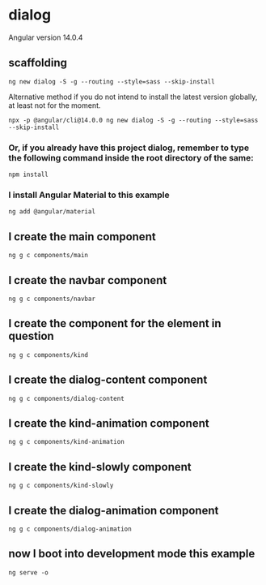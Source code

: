 # dialog

Angular version 14.0.4

## scaffolding

```shell
ng new dialog -S -g --routing --style=sass --skip-install
```

Alternative method if you do not intend to install the latest version globally, at least not for the moment.

```shell
npx -p @angular/cli@14.0.0 ng new dialog -S -g --routing --style=sass --skip-install
```

### Or, if you already have this project dialog, remember to type the following command inside the root directory of the same:

```shell
npm install
```

### I install Angular Material to this example

```shell
ng add @angular/material
```

## I create the main component

```shell
ng g c components/main
```

## I create the navbar component

```shell
ng g c components/navbar
```

## I create the component for the element in question

```shell
ng g c components/kind
```

## I create the dialog-content component

```shell
ng g c components/dialog-content
```

## I create the kind-animation component

```shell
ng g c components/kind-animation
```

## I create the kind-slowly component

```shell
ng g c components/kind-slowly
```

## I create the dialog-animation component

```shell
ng g c components/dialog-animation
```

## now I boot into development mode this example

```shell
ng serve -o
```
